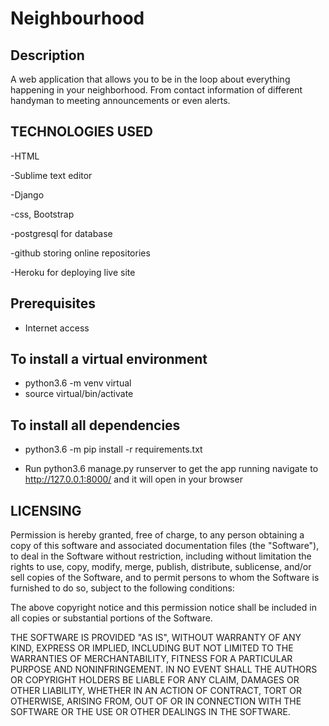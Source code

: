 # Neighbourhood
## Description
 A web application that allows you to be in the loop about everything happening in your neighborhood. From contact information of different handyman to meeting announcements or even alerts.

 ## TECHNOLOGIES USED

-HTML

-Sublime text editor

-Django

-css, Bootstrap

-postgresql for database

-github storing online repositories

-Heroku  for deploying live site


 ## Prerequisites

 * Internet access
 
## To install a virtual environment

 * python3.6 -m venv virtual 
 * source virtual/bin/activate


 ## To install all dependencies

 * python3.6 -m pip install -r requirements.txt


 * Run python3.6 manage.py runserver to get the app running  navigate to http://127.0.0.1:8000/ and it will open in your browser


## **LICENSING**

Permission is hereby granted, free of charge, to any person obtaining a copy of this software and associated documentation files (the "Software"), to deal in the Software without restriction, including without limitation the rights to use, copy, modify, merge, publish, distribute, sublicense, and/or sell copies of the Software, and to permit persons to whom the Software is furnished to do so, subject to the following conditions:

The above copyright notice and this permission notice shall be included in all copies or substantial portions of the Software.

THE SOFTWARE IS PROVIDED "AS IS", WITHOUT WARRANTY OF ANY KIND, EXPRESS OR IMPLIED, INCLUDING BUT NOT LIMITED TO THE WARRANTIES OF MERCHANTABILITY, FITNESS FOR A PARTICULAR PURPOSE AND NONINFRINGEMENT. IN NO EVENT SHALL THE AUTHORS OR COPYRIGHT HOLDERS BE LIABLE FOR ANY CLAIM, DAMAGES OR OTHER LIABILITY, WHETHER IN AN ACTION OF CONTRACT, TORT OR OTHERWISE, ARISING FROM, OUT OF OR IN CONNECTION WITH THE SOFTWARE OR THE USE OR OTHER DEALINGS IN THE SOFTWARE.